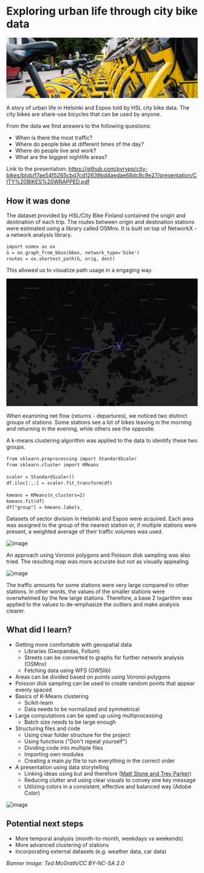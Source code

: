 # Exploring urban life through city bike data
![banner_image](banner.jpg)

A story of urban life in Helsinki and Espoo told by HSL city bike data. The city bikes are share-use bicycles that can be used by anyone.

From the data we find answers to the following questions:
- When is there the most traffic?
- Where do people bike at different times of the day?
- Where do people live and work?
- What are the biggest nightlife areas?


Link to the presentation:
https://github.com/pyrypp/city-bikes/blob/f7ae54f5265cbd7cd12639bd4aedae68dc8c9e27/presentation/CITY%20BIKES%20WRAPPED.pdf

## How it was done

The dataset provided by HSL/City Bike Finland contained the origin and destination of each trip. 
The routes between origin and destination stations were estimated using a library called OSMnx.
It is built on top of NetworkX - a network analysis library.

```
import osmnx as ox
G = ox.graph_from_bbox(bbox, network_type='bike')
routes = ox.shortest_path(G, orig, dest)
```

This allowed us to visualize path usage in a engaging way.

![route_usage_image](/presentation/herttoniemi_morning_cropped.png)

When examining net flow (returns - departures), we noticed two distinct groups of stations.
Some stations see a lot of bikes leaving in the morning and returning in the evening, while others see the opposite.

A k-means clustering algorithm was applied to the data to identify these two groups. 
```
from sklearn.preprocessing import StandardScaler
from sklearn.cluster import KMeans

scaler = StandardScaler()
df.iloc[:,:] = scaler.fit_transform(df)

kmeans = KMeans(n_clusters=2)
kmeans.fit(df)
df["group"] = kmeans.labels_
```

Datasets of sector division in Helsinki and Espoo were acquired. 
Each area was assigned to the group of the nearest station or, if multiple stations were present, a weighted average of their traffic volumes was used.

![image](https://github.com/user-attachments/assets/1fc54d9c-4fbe-4501-8354-4a8912b1a207)


An approach using Voronoi polygons and Poisson disk sampling was also tried. 
The resulting map was more accurate but not as visually appealing.

![image](https://github.com/user-attachments/assets/7c35aa38-d566-4aa4-86ae-d7defe08b331)

The traffic amounts for some stations were very large compared to other stations. In other words, the values of the smaller stations were overwhelmed by the few large stations.
Therefore, a base 2 logarithm was applied to the values to de-emphasize the outliers and make analysis clearer.

## What did I learn?
- Getting more comfortable with geospatial data
  - Libraries (Geopandas, Folium)
  - Streets can be converted to graphs for further network analysis (OSMnx)
  - Fetching data using WFS (OWSlib)
- Areas can be divided based on points using Voronoi polygons
- Poisson disk sampling can be used to create random points that appear evenly spaced
- Basics of K-Means clustering
  - Scikit-learn
  - Data needs to be normalized and symmetrical
- Large computations can be sped up using multiprocessing
  - Batch size needs to be large enough
- Structuring files and code
  - Using clear folder structure for the project
  - Using functions ("Don't repeat yourself")
  - Dividing code into multiple files
  - Importing own modules
  - Creating a main.py file to run everything in the correct order
- A presentation using data storytelling
  - Linking ideas using but and therefore ([Matt Stone and Trey Parker](https://www.youtube.com/watch?v=j9jEg9uiLOU))
  - Reducing clutter and using clear visuals to convey one key message
  - Utilizing colors in a consistent, effective and balanced way (Adobe Color)
  
![image](https://github.com/user-attachments/assets/85fc5d04-7b1c-4819-8034-6953d433b448)

## Potential next steps
- More temporal analysis (month-to-month, weekdays vs weekends)
- More advanced clustering of stations
- Incorporating external datasets (e.g. weather data, car data)

_Banner image: Ted McGrath/CC BY-NC-SA 2.0_
